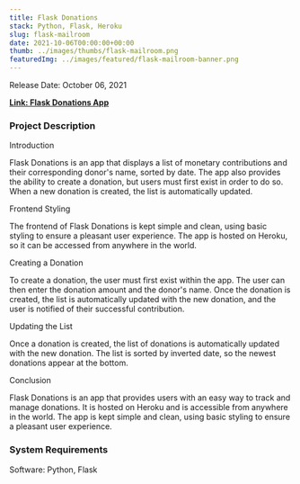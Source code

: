 ```yaml
---
title: Flask Donations
stack: Python, Flask, Heroku
slug: flask-mailroom
date: 2021-10-06T00:00:00+00:00
thumb: ../images/thumbs/flask-mailroom.png
featuredImg: ../images/featured/flask-mailroom-banner.png
---
```


Release Date: October 06, 2021

[**Link: Flask Donations App**](http://flask-donations-app.herokuapp.com/donations/)

### Project Description

Introduction

Flask Donations is an app that displays a list of monetary contributions and their corresponding donor's name, sorted by date.
The app also provides the ability to create a donation, but users must first exist in order to do so. When a new donation is created, the list is automatically updated.

Frontend Styling

The frontend of Flask Donations is kept simple and clean, using basic styling to ensure a pleasant user experience.
The app is hosted on Heroku, so it can be accessed from anywhere in the world.

Creating a Donation

To create a donation, the user must first exist within the app. The user can then enter the donation amount and the donor's name.
Once the donation is created, the list is automatically updated with the new donation, and the user is notified of their successful contribution.

Updating the List

Once a donation is created, the list of donations is automatically updated with the new donation.
The list is sorted by inverted date, so the newest donations appear at the bottom.

Conclusion

Flask Donations is an app that provides users with an easy way to track and manage donations. It is hosted on Heroku and is accessible from anywhere in the world.
The app is kept simple and clean, using basic styling to ensure a pleasant user experience.

### System Requirements

Software: Python, Flask
